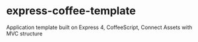 express-coffee-template
=======================

Application template built on Express 4, CoffeeScript, Connect Assets with MVC structure
